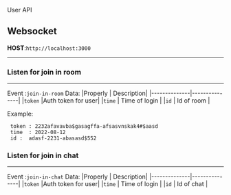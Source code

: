 User API

## Websocket

**HOST**:`http://localhost:3000`

---
### Listen for join in room
___
Event :`join-in-room`
Data:
|Properly | Description|
|--------------|---------------|
|`token` |Auth token for user|
|`time` | Time of login |
|`id` | Id of room |

Example:
```angular2html
 token : 2232afavavba$gasagffa-afsasvnskak4#$aasd
 time  : 2022-08-12
 id :  adasf-2231-abasasd$552
```

### Listen for join in chat
___
Event :`join-in-chat`
Data:
|Properly | Description|
|--------------|---------------|
|`token` |Auth token for user|
|`time` | Time of login |
|`id` | Id of chat |
